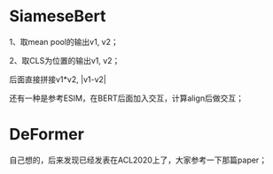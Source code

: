 # SiameseBert

1、取mean pool的输出v1, v2；

2、取CLS为位置的输出v1, v2；

后面直接拼接v1*v2, |v1-v2|

还有一种是参考ESIM，在BERT后面加入交互，计算align后做交互；

# DeFormer
自己想的，后来发现已经发表在ACL2020上了，大家参考一下那篇paper；
